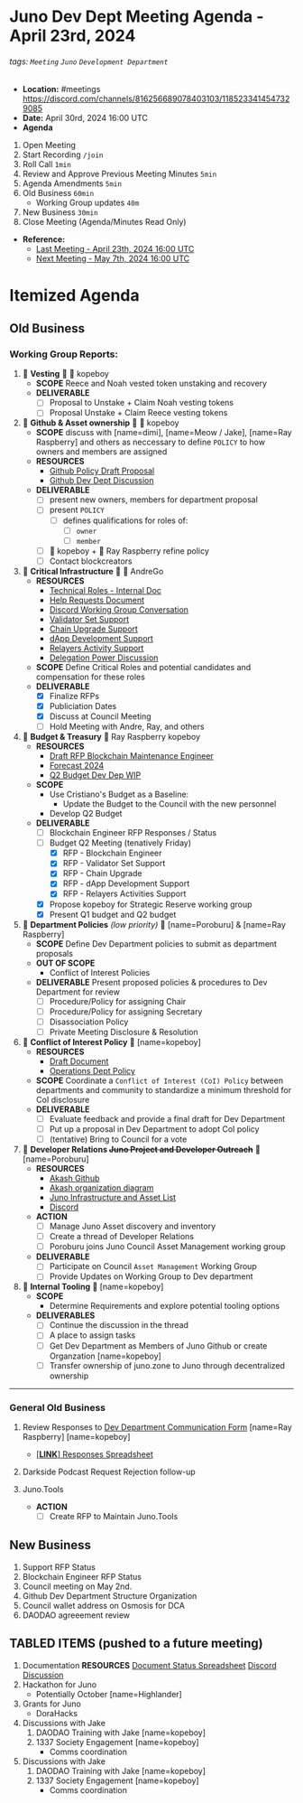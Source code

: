 # Juno Dev Dept Meeting Agenda - April 23rd, 2024

###### tags: `Meeting` `Juno` `Development Department`

- **Location:** #meetings https://discord.com/channels/816256689078403103/1185233414547329085
- **Date:** April 30rd, 2024 16:00 UTC
- **Agenda**

1. Open Meeting
1. Start Recording `/join`
1. Roll Call `1min`
1. Review and Approve Previous Meeting Minutes `5min`
1. Agenda Amendments `5min`
1. Old Business `60min`
   - Working Group updates `40m`
1. New Business `30min`
1. Close Meeting (Agenda/Minutes Read Only)

- **Reference:**
  - [Last Meeting - April 23th, 2024 16:00 UTC](./20240423-Meeting-Internal-Minutes.md)
  - [Next Meeting - May 7th, 2024 16:00 UTC]()

# Itemized Agenda

## Old Business

### Working Group Reports:

1. :handshake: **Vesting** :handshake: :bust_in_silhouette: kopeboy
   - **SCOPE** Reece and Noah vested token unstaking and recovery
   - **DELIVERABLE**
     - [ ] Proposal to Unstake + Claim Noah vesting tokens
     - [ ] Proposal Unstake + Claim Reece vesting tokens
1. :handshake: **Github & Asset ownership** :handshake: :bust_in_silhouette: kopeboy
   - **SCOPE** discuss with [name=dimi], [name=Meow / Jake], [name=Ray Raspberry] and others as neccessary to define `POLICY` to how owners and members are assigned
   - **RESOURCES**
     - [Github Policy Draft Proposal](https://hackmd.io/@8minKXPBR2aj-IgFuUgv1w/rknAgqBCa)
     - [Github Dev Dept Discussion](https://discord.com/channels/816256689078403103/1215009386586570752)
   - **DELIVERABLE**
     - [ ] present new owners, members for department proposal
     - [ ] present `POLICY`
       - [ ] defines qualifications for roles of:
         - [ ] `owner`
         - [ ] `member`
     - [ ] :bust_in_silhouette: kopeboy + :bust_in_silhouette: Ray Raspberry refine policy
     - [ ] Contact blockcreators
1. :handshake: **Critical Infrastructure** :handshake: :bust_in_silhouette: AndreGo
   - **RESOURCES**
     - [Technical Roles - Internal Doc](https://hackmd.io/@andreGo/r1MCE97pa)
     - [Help Requests Document](https://docs.google.com/spreadsheets/d/1lekMTl9yU3wcAzEl8_1VDOOd8NubQpeP8rplh-AOcIo/edit?pli=1#gid=0)
     - [Discord Working Group Conversation](https://discord.com/channels/816256689078403103/1217038245574082671)
     - [Validator Set Support](https://hackmd.io/@andreGo/ryXFYgz0p)
     - [Chain Upgrade Support](https://hackmd.io/@andreGo/Bysx--fR6)
     - [dApp Development Support](https://hackmd.io/@andreGo/ByuxgzfRT)
     - [Relayers Activity Support](https://hackmd.io/@andreGo/S1h5QGGA6)
     - [Delegation Power Discussion](https://discord.com/channels/816256689078403103/1217038245574082671/1218248387472916701)
   - **SCOPE** Define Critical Roles and potential candidates and compensation for these roles
   - **DELIVERABLE**
     - [x] Finalize RFPs
     - [x] Publiciation Dates
     - [x] Discuss at Council Meeting
     - [ ] Hold Meeting with Andre, Ray, and others
1. :handshake: **Budget & Treasury** :handshake: Ray Raspberry kopeboy
   - **RESOURCES**
     - [Draft RFP Blockchain Maintenance Engineer](https://hackmd.io/tVFeuZU6RKeze2QY9PYBPA)
     - [Forecast 2024](https://docs.google.com/spreadsheets/d/e/2PACX-1vSsQQcLg3ExZ642oNnA_viARqniyC4-J6CW6nyrIoyK-BQuahrbR5mJXeROjuWw3IZ4XL96CWi-sBqb/pubhtml#)
     - [Q2 Budget Dev Dep WIP](https://docs.google.com/spreadsheets/d/1k8MpvUl3-rp6tIx5CGt2d3amNUGchMEqQv4WCDEjqaE/)
   - **SCOPE**
     - Use Cristiano's Budget as a Baseline:
       - Update the Budget to the Council with the new personnel
     - Develop Q2 Budget
   - **DELIVERABLE**
     - [ ] Blockchain Engineer RFP Responses / Status
     - [ ] Budget Q2 Meeting (tenatively Friday)
       - [x] RFP - Blockchain Engineer
       - [x] RFP - Validator Set Support
       - [x] RFP - Chain Upgrade
       - [x] RFP - dApp Development Support
       - [x] RFP - Relayers Activities Support
     - [x] Propose kopeboy for Strategic Reserve working group
     - [x] Present Q1 budget and Q2 budget
1. :handshake: **Department Policies** _(low priority)_ :handshake: [name=Poroburu] & [name=Ray Raspberry]
   - **SCOPE** Define Dev Department policies to submit as department proposals
   - **OUT OF SCOPE**
     - Conflict of Interest Policies
   - **DELIVERABLE** Present proposed policies & procedures to Dev Department for review
     - [ ] Procedure/Policy for assigning Chair
     - [ ] Procedure/Policy for assigning Secretary
     - [ ] Disassociation Policy
     - [ ] Private Meeting Disclosure & Resolution
1. :handshake: **Conflict of Interest Policy** :handshake: [name=kopeboy]
   - **RESOURCES**
     - [Draft Document](https://hackmd.io/@8minKXPBR2aj-IgFuUgv1w/HJrXscQ6p/edit)
     - [Operations Dept Policy](https://www.notion.so/junonetwork/Conflict-of-Interest-Disclosures-f4218120c5df496485b85b9bfc0e6dd1)
   - **SCOPE** Coordinate a `Conflict of Interest (CoI) Policy` between departments and community to standardize a minimum threshold for CoI disclosure
   - **DELIVERABLE**
     - [ ] Evaluate feedback and provide a final draft for Dev Department
     - [ ] Put up a proposal in Dev Department to adopt CoI policy
     - [ ] (tentative) Bring to Council for a vote
1. :handshake: **Developer Relations ~~Juno Project and Developer Outreach~~** :handshake: [name=Poroburu]
   - **RESOURCES**
     - [Akash Github](https://github.com/akash-network/community)
     - [Akash organization diagram](https://discord.com/channels/816256689078403103/1185233414547329085/1219710331157221557)
     - [Juno Infrastructure and Asset List](https://hackmd.io/xaRvq0BgT3yJ6cUhnhg6zg)
     - [Discord](https://discord.com/channels/816256689078403103/1218394733705953411)
   - **ACTION**
     - [ ] Manage Juno Asset discovery and inventory
     - [ ] Create a thread of Developer Relations
     - [ ] Poroburu joins Juno Council Asset Management working group
   - **DELIVERABLE**
     - [ ] Participate on Council `Asset Management` Working Group
     - [ ] Provide Updates on Working Group to Dev department
1. :handshake: **Internal Tooling** :handshake: [name=kopeboy]
   - **SCOPE**
     - Determine Requirements and explore potential tooling options
   - **DELIVERABLES**
     - [ ] Continue the discussion in the thread
     - [ ] A place to assign tasks
     - [ ] Get Dev Department as Members of Juno Github or create Organzation [name=kopeboy]
     - [ ] Transfer ownership of juno.zone to Juno through decentralized ownership

---

### General Old Business

1. Review Responses to [Dev Department Communication Form](https://forms.gle/rzCphth2rTPjKzum9) [name=Ray Raspberry] [name=kopeboy]
   - [[**LINK**] Responses Spreadsheet](https://docs.google.com/spreadsheets/d/1s0g6kulm7kis5GBGmj2oJLbKQtDHyILKfDLlvGMwmfc/edit#gid=7875893)
1. Darkside Podcast Request Rejection follow-up

1. Juno.Tools
   - **ACTION**
     - [ ] Create RFP to Maintain Juno.Tools

## New Business

1. Support RFP Status
1. Blockchain Engineer RFP Status
1. Council meeting on May 2nd.
1. Github Dev Department Structure Organization
1. Council wallet address on Osmosis for DCA
1. DAODAO agreeement review

## TABLED ITEMS (pushed to a future meeting)

1. Documentation **RESOURCES** [Document Status Spreadsheet](https://docs.google.com/spreadsheets/d/14k69gPJoIi0K9sFxO15uaiMeR_K5JnDB31JbHoIalZ8/edit) [Discord Discussion](https://discord.com/channels/816256689078403103/1224337590774267934)
1. Hackathon for Juno
   - Potentially October [name=Highlander]
1. Grants for Juno
   - DoraHacks
1. Discussions with Jake
   1. DAODAO Training with Jake [name=kopeboy]
   1. 1337 Society Engagement [name=kopeboy]
      - Comms coordination
1. Discussions with Jake
   1. DAODAO Training with Jake [name=kopeboy]
   1. 1337 Society Engagement [name=kopeboy]
      - Comms coordination
